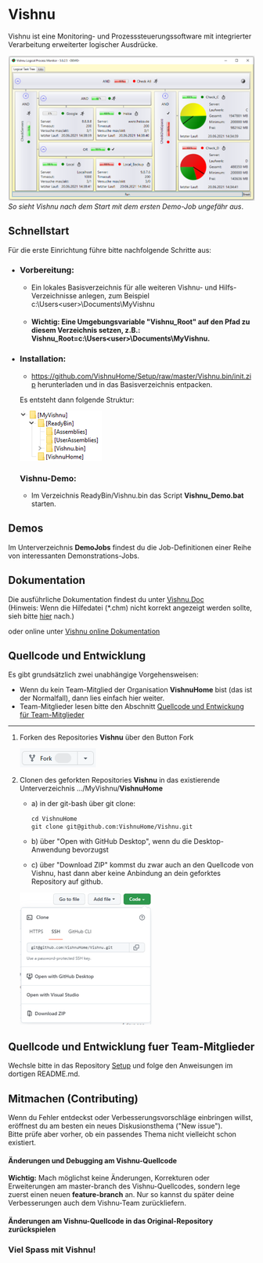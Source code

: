 # Vishnu
Vishnu ist eine Monitoring- und Prozesssteuerungssoftware mit integrierter Verarbeitung erweiterter logischer Ausdrücke.

![Vishnu-Hilfe Startseite](./FirstView.png?raw=true "Vishnu-Hilfe")
*So sieht Vishnu nach dem Start mit dem ersten Demo-Job ungefähr aus*.

## Schnellstart

Für die erste Einrichtung führe bitte nachfolgende Schritte aus:
  - ### Vorbereitung:
	* Ein lokales Basisverzeichnis für alle weiteren Vishnu- und Hilfs-Verzeichnisse anlegen, zum Beispiel c:\Users\<user>\Documents\MyVishnu
	* #### Wichtig: Eine Umgebungsvariable "Vishnu_Root" auf den Pfad zu diesem Verzeichnis setzen, z.B.: Vishnu_Root=c:\Users\<user>\Documents\MyVishnu.

  - ### Installation:
	* https://github.com/VishnuHome/Setup/raw/master/Vishnu.bin/init.zip herunterladen und in das Basisverzeichnis entpacken.

	Es entsteht dann folgende Struktur:
      
	![Verzeichnisse nach Installation](./struct.png?raw=true "Verzeichnisstruktur")

	### Vishnu-Demo:

	- Im Verzeichnis ReadyBin/Vishnu.bin das Script **Vishnu_Demo.bat** starten.

## Demos
Im Unterverzeichnis **DemoJobs** findest du die Job-Definitionen einer Reihe von interessanten Demonstrations-Jobs.

## Dokumentation
Die ausführliche Dokumentation findest du unter
[Vishnu.Doc](https://github.com/https://github.com/VishnuHome/Vishnu/releases/latest/download/Vishnu_doc.de.chm)
<br/><span style="font-size:14px;">(Hinweis: Wenn die Hilfedatei (*.chm) nicht korrekt angezeigt werden sollte, sieh bitte [hier](CHM_HowTo.md) nach.)</span>

oder online unter
[Vishnu online Dokumentation](https://neteti.de/Vishnu.Doc/)

## Quellcode und Entwicklung

Es gibt grundsätzlich zwei unabhängige Vorgehensweisen:
  - Wenn du kein Team-Mitglied der Organisation **VishnuHome** bist (das ist der Normalfall),
    dann lies einfach hier weiter.
  - Team-Mitglieder lesen bitte den Abschnitt [Quellcode und Entwickung für Team-Mitglieder](#Quellcode-und-Entwicklung-fuer-Team-Mitglieder)

---

1. Forken des Repositories **Vishnu** über den Button Fork

   ![Fork](Fork_Button.png)
2. Clonen des geforkten Repositories **Vishnu** in das existierende Unterverzeichnis
	.../MyVishnu/**VishnuHome**
	
	- a) in der git-bash über git clone:

		  cd VishnuHome
		  git clone git@github.com:VishnuHome/Vishnu.git

	- b) über "Open with GitHub Desktop", wenn du die Desktop-Anwendung bevorzugst
	
	- c) über "Download ZIP" kommst du zwar auch an den Quellcode von Vishnu, 
	     hast dann aber keine Anbindung an dein geforktes Repository auf github.
	
   ![clone](Git_Clone_small.png)
	

## Quellcode und Entwicklung fuer Team-Mitglieder

Wechsle bitte in das Repository [Setup](https://github.com/VishnuHome/Setup) und folge den Anweisungen im dortigen README.md.

## Mitmachen (Contributing)
Wenn du Fehler entdeckst oder Verbesserungsvorschläge einbringen willst, eröffnest du am besten ein neues Diskusionsthema ("New issue").<br/>
Bitte prüfe aber vorher, ob ein passendes Thema nicht vielleicht schon existiert.

#### Änderungen und Debugging am Vishnu-Quellcode

**Wichtig:** Mach möglichst keine Änderungen, Korrekturen oder Erweiterungen
am master-branch des Vishnu-Quellcodes, sondern lege zuerst einen neuen **feature-branch** an. 
Nur so kannst du später deine Verbesserungen auch dem Vishnu-Team zurückliefern.

#### Änderungen am Vishnu-Quellcode in das Original-Repository zurückspielen



### Viel Spass mit Vishnu!
